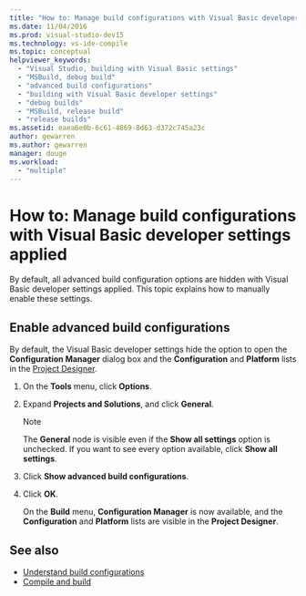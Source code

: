 ```yaml
---
title: "How to: Manage build configurations with Visual Basic developer settings applied"
ms.date: 11/04/2016
ms.prod: visual-studio-dev15
ms.technology: vs-ide-compile
ms.topic: conceptual
helpviewer_keywords:
  - "Visual Studio, building with Visual Basic settings"
  - "MSBuild, debug build"
  - "advanced build configurations"
  - "building with Visual Basic developer settings"
  - "debug builds"
  - "MSBuild, release build"
  - "release builds"
ms.assetid: eaea6e0b-6c61-4869-8d63-d372c745a23c
author: gewarren
ms.author: gewarren
manager: douge
ms.workload:
  - "multiple"
---
```

# How to: Manage build configurations with Visual Basic developer settings applied

By default, all advanced build configuration options are hidden with Visual Basic developer settings applied. This topic explains how to manually enable these settings.

## Enable advanced build configurations

By default, the Visual Basic developer settings hide the option to open the **Configuration Manager** dialog box and the **Configuration** and **Platform** lists in the [Project Designer](..//ide/reference/application-page-project-designer-visual-basic.md).

1.  On the **Tools** menu, click **Options**.

2.  Expand **Projects and Solutions**, and click **General**.

    > [!NOTE]
    > The **General** node is visible even if the **Show all settings** option is unchecked. If you want to see every option available, click **Show all settings**.

3.  Click **Show advanced build configurations**.

4.  Click **OK**.

     On the **Build** menu, **Configuration Manager** is now available, and the **Configuration** and **Platform** lists are visible in the **Project Designer**.

## See also

- [Understand build configurations](../ide/understanding-build-configurations.md)
- [Compile and build](../ide/compiling-and-building-in-visual-studio.md)